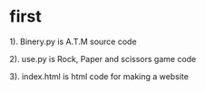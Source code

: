 # first

1). Binery.py is A.T.M source code

2). use.py is Rock, Paper and scissors game code

3). index.html is html code for making a website

